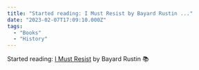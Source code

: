 ```yaml
---
title: "Started reading: I Must Resist by Bayard Rustin ..."
date: "2023-02-07T17:09:10.000Z"
tags: 
  - "Books"
  - "History"
---
```


Started reading: [I Must Resist](https://micro.blog/books/9780872865785) by Bayard Rustin 📚
